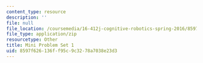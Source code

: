 ```yaml
---
content_type: resource
description: ''
file: null
file_location: /coursemedia/16-412j-cognitive-robotics-spring-2016/8597f626136ff95c9c3278a7038e23d3_MIT16_412JS16_MiniPSet1_incremental_path_planning.zip
file_type: application/zip
resourcetype: Other
title: Mini Problem Set 1
uid: 8597f626-136f-f95c-9c32-78a7038e23d3
---
```

